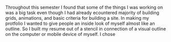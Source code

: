 Throughout this semester I found that some of the things I was working on was a big task even though I had already ecountered majority of building grids, animations, and basic criteria for building a site. In making my protfolio I wanted to give people an inside look of myself almost like an outline. So I built my resume out of a stencil in connection of a visual outline on the computer or mobile device of myself. I chose 